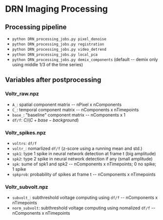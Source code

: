 # DRN Imaging Processing

## Processing pipeline
* `python DRN_processing_jobs.py pixel_denoise`
* `python DRN_processing_jobs.py registration`
* `python DRN_processing_jobs.py video_detrend`
* `python DRN_processing_jobs.py local_pca`
* `python DRN_processing_jobs.py demix_components` (default -- demix only using middle 1/3 of the time series)

## Variables after postprocessing

### Voltr_raw.npz
* `A_`: spatial component matrix -- nPixel x nComponents
* `C_`: temporal component matrix -- nComponents x nTimepoints
* `base_`: "baseline" component matrix -- nComponents x 1
* `df/f`: $C/(C + base - background)$

### Voltr_spikes.npz
* `voltrs`: `df/f`
* `voltr_`: nomarlized `df/f` (z-score using a running mean and std.)
* `spk1`: type 1 spike in neural network detection at frame t (big amplitude)
* `spk2`: type 2 spike in neural network detection if any (small amplitude)
* `spk`: sume of spk1 and spk2  -- nComponents x nTimepoints; 0 no spike; 1 spike
* `spkprob`: probability of spikes at frame t  -- nComponents x nTimepoints

### Voltr_subvolt.npz
* `subvolt_`: subthreshold voltage computing using `df/f`   -- nComponents x nTimepoints
* `norm_subvolt`: subthreshold voltage computing using nomalized `df/f`  -- nComponents x nTimepoints
